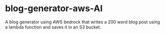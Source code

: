 # blog-generator-aws-AI
A blog generator using AWS bedrock that writes a 200 word blog post using a lambda function and saves it in an S3 bucket.
